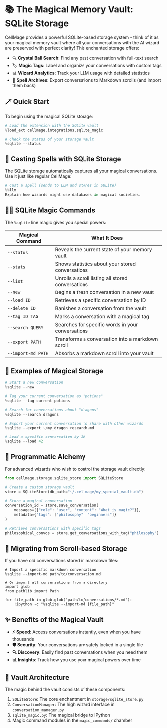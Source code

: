# 📚 The Magical Memory Vault: SQLite Storage

CellMage provides a powerful SQLite-based storage system - think of it as your magical memory vault where all your conversations with the AI wizard are preserved with perfect clarity! This enchanted storage offers:

- 🔍 **Crystal Ball Search**: Find any past conversation with full-text search
- 🏷️ **Magic Tags**: Label and organize your conversations with custom tags
- 📊 **Wizard Analytics**: Track your LLM usage with detailed statistics
- 📝 **Spell Archives**: Export conversations to Markdown scrolls (and import them back)

## 🪄 Quick Start

To begin using the magical SQLite storage:

```python
# Load the extension with the SQLite vault
%load_ext cellmage.integrations.sqlite_magic

# Check the status of your storage vault
%sqlite --status
```

## 💬 Casting Spells with SQLite Storage

The SQLite storage automatically captures all your magical conversations. Use it just like regular CellMage:

```python
# Cast a spell (sends to LLM and stores in SQLite)
%%llm
Explain how wizards might use databases in magical societies.
```

## 🧙‍♂️ SQLite Magic Commands

The `%sqlite` line magic gives you special powers:

| Magical Command | What It Does |
|-----------------|--------------|
| `--status` | Reveals the current state of your memory vault |
| `--stats` | Shows statistics about your stored conversations |
| `--list` | Unrolls a scroll listing all stored conversations |
| `--new` | Begins a fresh conversation in a new vault |
| `--load ID` | Retrieves a specific conversation by ID |
| `--delete ID` | Banishes a conversation from the vault |
| `--tag ID TAG` | Marks a conversation with a magical tag |
| `--search QUERY` | Searches for specific words in your conversations |
| `--export PATH` | Transforms a conversation into a markdown scroll |
| `--import-md PATH` | Absorbs a markdown scroll into your vault |

## 📜 Examples of Magical Storage

```python
# Start a new conversation
%sqlite --new

# Tag your current conversation as "potions"
%sqlite --tag current potions

# Search for conversations about "dragons"
%sqlite --search dragons

# Export your current conversation to share with other wizards
%sqlite --export ~/my_dragon_research.md

# Load a specific conversation by ID
%sqlite --load 42
```

## 🧪 Programmatic Alchemy

For advanced wizards who wish to control the storage vault directly:

```python
from cellmage.storage.sqlite_store import SQLiteStore

# Create a custom storage vault
store = SQLiteStore(db_path="~/.cellmage/my_special_vault.db")

# Store a magical conversation
conversation_id = store.save_conversation(
    messages=[{"role": "user", "content": "What is magic?"}],
    metadata={"tags": ["philosophy", "beginners"]}
)

# Retrieve conversations with specific tags
philosophical_convos = store.get_conversations_with_tag("philosophy")
```

## 🧭 Migrating from Scroll-based Storage

If you have old conversations stored in markdown files:

```text
# Import a specific markdown conversation
%sqlite --import-md path/to/conversation.md

# Or import all conversations from a directory
import glob
from pathlib import Path

for file_path in glob.glob("path/to/conversations/*.md"):
    !ipython -c "%sqlite --import-md {file_path}"
```

## ✨ Benefits of the Magical Vault

- **⚡ Speed**: Access conversations instantly, even when you have thousands
- **🛡️ Security**: Your conversations are safely locked in a single file
- **🔍 Discovery**: Easily find past conversations when you need them
- **📊 Insights**: Track how you use your magical powers over time

## 🏰 Vault Architecture

The magic behind the vault consists of these components:

1. `SQLiteStore`: The core enchantment in `storage/sqlite_store.py`
2. `ConversationManager`: The high wizard interface in `conversation_manager.py`
3. `sqlite_magic.py`: The magical bridge to IPython
4. Magic command modules in the `magic_commands/` chamber
